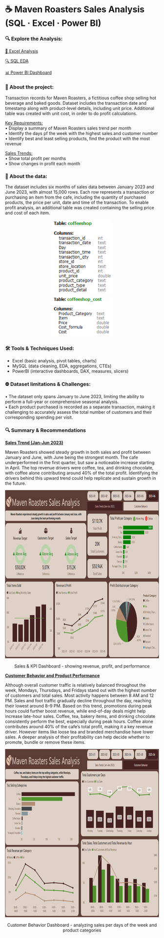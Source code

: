 # ☕ Maven Roasters Sales Analysis (SQL · Excel · Power BI)

### 🔍 Explore the Analysis:
[📗 Excel Analysis](https://github.com/bogitoth5/PortfolioProjects/blob/main/Maven%20Roasters/excel_EDA.md)

[🔍 SQL EDA](https://github.com/bogitoth5/PortfolioProjects/blob/main/Maven%20Roasters/maven_rosters_sql.md) 

[📊 Power BI Dashboard](https://github.com/bogitoth5/PortfolioProjects/blob/main/Maven%20Roasters/maven_roasters_bi.md)

### 📌 About the project:<br/>
Transaction records for Maven Roasters, a fictitious coffee shop selling hot beverage and baked goods. Dataset includes the transaction date and timestamp along with product-level details, including unit price. Additional table was created with unit cost, in order to do profit calculations.

<ins>Key Requirements:</ins><br/>
•  Display a summary of Maven Roasters sales trend per month<br/>
•  Identify the days pf the week with the highest sales and customer number<br/>
•  Identify best and least selling products, find the product with the most revenue<br/>

<ins>Sales Trends:</ins><br/>
• Show total profit per months<br/>
• Show changes in profit each month<br/>

### 📂 About the data:

The dataset includes six months of sales data between January 2023 and June 2023, with almost 15,000 rows. Each row represents a transaction or purchasing an item from the cafe, including the quantity of purchased products, the price per unit, date and time of the transaction. To enable profit analysis, an additional table was created containing the selling price and cost of each item.

<p align="center">
  <img src="images_cafe/maven_cafe_fields1.PNG" alt="Data Types1" width="200"/><br/>
  <img src="images_cafe/maven_cafe_fields2.PNG" alt="Data Types2" width="200"/>
</p>

### 🛠 Tools & Techniques Used:

- Excel (basic analysis, pivot tables, charts)
- MySQL (data cleaning, EDA, aggregations, CTEs)
- PowerBI (interactive dashboards, DAX, measures, slicers)

### ⛔ Dataset limitations & Challenges:

• The dataset only spans January to June 2023, limiting the ability to perform a full-year or comprehensive seasonal analysis.<br/>
• Each product purchased is recorded as a separate transaction, making it challenging to accurately assess the total number of customers and their corresponding spending per visit.<br/>

### 🔍 Summary & Recommendations

**<ins>Sales Trend (Jan-Jun 2023)</ins>**

Maven Roasters showed steady growth in both sales and profit between January and June, with June being the strongest month. The cafe underperformed in the first quarter, but saw a noticeable increase starting in April. The top revenue drivers were coffee, tea, and drinking chocolate, with coffee alone contributing around 40% of the total profit. Identifying the drivers behind this upward trend could help replicate and sustain growth in the future.

<p align="center">
  <img width="1249" height="550" src="https://github.com/bogitoth5/PortfolioProjects/blob/main/Maven%20Roasters/images_cafe/cafe2.png">
</p>
<p align="center">
Sales & KPI Dashboard - showing revenue, profit, and performance
</p>

**<ins>Customer Behavior and Product Performance</ins>**

Although overall customer traffic is relatively balanced throughout the week, Mondays, Thursdays, and Fridays stand out with the highest number of customers and total sales. Most activity happens between 8 AM and 12 PM. Sales and foot traffic gradually decline throughout the day, reaching their lowest around 8–9 PM. Based on this trend, promotions during peak hours could further boost revenue, while end-of-day deals might help increase late-hour sales. Coffee, tea, bakery items, and drinking chocolate consistently perform the best, especially during peak hours. Coffee alone contributes around 40% of the cafe’s total profit, making it a key revenue driver. However items like loose tea and branded merchandise have lower sales. A deeper analysis of their profitability can help decide whether to promote, bundle or remove these items.

<p align="center">
  <img width="1249" height="550" src="https://github.com/bogitoth5/PortfolioProjects/blob/main/Maven%20Roasters/images_cafe/cafe1.png">
</p>
<p align="center">
Customer Behavior Dashboard - analyzing sales per days of the week and product categories
</p>
